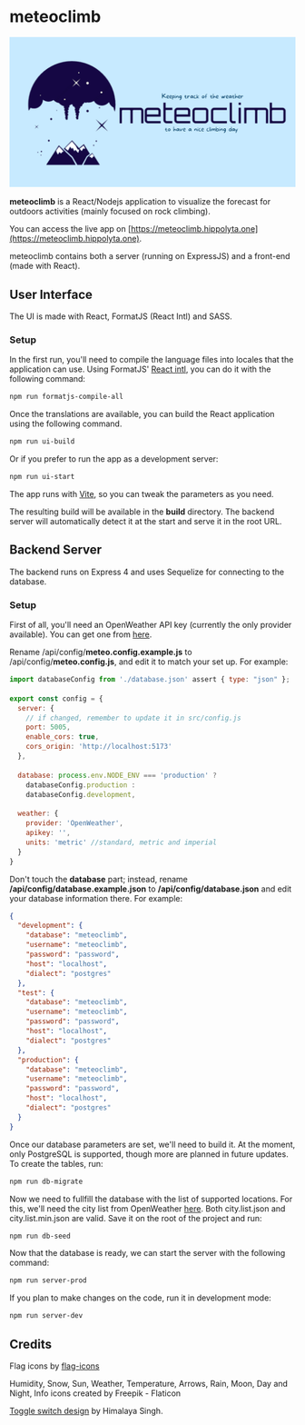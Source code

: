 # meteoclimb

![meteoclimb](https://raw.githubusercontent.com/vmbdev/meteoclimb/main/public/ogmeteoclimb.png)

**meteoclimb** is a React/Nodejs application to visualize the forecast for
outdoors activities (mainly focused on rock climbing).

You can access the live app on [https://meteoclimb.hippolyta.one](https://meteoclimb.hippolyta.one).

meteoclimb contains both a server (running on ExpressJS) and a front-end (made
with React).

## User Interface

The UI is made with React, FormatJS (React Intl) and SASS.

### Setup

In the first run, you'll need to compile the language files into locales that
the application can use. Using FormatJS'
[React intl](https://formatjs.io/docs/react-intl/), you can do it with the
following command:

```bash
npm run formatjs-compile-all
```

Once the translations are available, you can build the React application using
the following command.

```bash
npm run ui-build
```

Or if you prefer to run the app as a development server:

```bash
npm run ui-start
```

The app runs with [Vite](https://vitejs.dev/guide/cli.html), so you can tweak
the parameters as you need.

The resulting build will be available in the **build** directory. The backend
server will automatically detect it at the start and serve it in the root URL.

## Backend Server

The backend runs on Express 4 and uses Sequelize for connecting to the
database.

### Setup

First of all, you'll need an OpenWeather API key (currently the only provider
available). You can get one from [here](https://openweathermap.org/appid).

Rename /api/config/**meteo.config.example.js** to
/api/config/**meteo.config.js**, and edit it to match your set up. For example:

```javascript
import databaseConfig from './database.json' assert { type: "json" };

export const config = {
  server: {
    // if changed, remember to update it in src/config.js
    port: 5005,
    enable_cors: true,
    cors_origin: 'http://localhost:5173'
  },

  database: process.env.NODE_ENV === 'production' ?
    databaseConfig.production :
    databaseConfig.development,

  weather: {
    provider: 'OpenWeather',
    apikey: '',
    units: 'metric' //standard, metric and imperial
  }
}
```

Don't touch the **database** part; instead, rename
**/api/config/database.example.json** to **/api/config/database.json** and
edit your database information there. For example:

```json
{
  "development": {
    "database": "meteoclimb",
    "username": "meteoclimb",
    "password": "password",
    "host": "localhost",
    "dialect": "postgres"
  },
  "test": {
    "database": "meteoclimb",
    "username": "meteoclimb",
    "password": "password",
    "host": "localhost",
    "dialect": "postgres"
  },
  "production": {
    "database": "meteoclimb",
    "username": "meteoclimb",
    "password": "password",
    "host": "localhost",
    "dialect": "postgres"
  }
}
```

Once our database parameters are set, we'll need to build it. At the moment,
only PostgreSQL is supported, though more are planned in future updates.
To create the tables, run:

```bash
npm run db-migrate
```

Now we need to fullfill the database with the list of supported locations. For
this, we'll need the city list from OpenWeather
[here](https://bulk.openweathermap.org/sample/). Both city.list.json and
city.list.min.json are valid. Save it on the root of the project and run:

```bash
npm run db-seed
```

Now that the database is ready, we can start the server with the following
command:

```bash
npm run server-prod
```

If you plan to make changes on the code, run it in development mode:

```bash
npm run server-dev
```

## Credits

Flag icons by [flag-icons](https://github.com/lipis/flag-icons)

Humidity, Snow, Sun, Weather, Temperature, Arrows, Rain, Moon, Day and Night,
Info icons created by Freepik - Flaticon

[Toggle switch design](https://codepen.io/himalayasingh) by Himalaya Singh.

